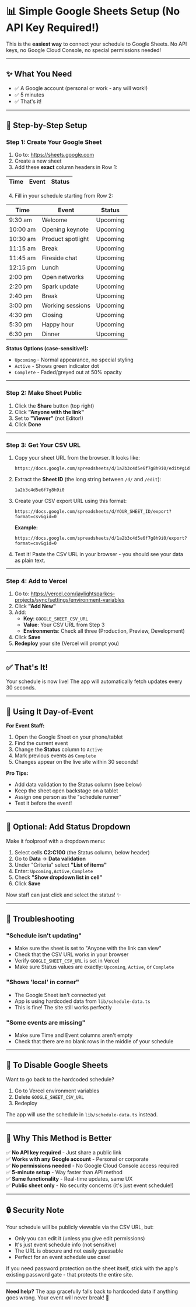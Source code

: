# 📊 Simple Google Sheets Setup (No API Key Required!)

This is the **easiest way** to connect your schedule to Google Sheets. No API keys, no Google Cloud Console, no special permissions needed!

---

## ✨ What You Need

- ✅ A Google account (personal or work - any will work!)
- ✅ 5 minutes
- ✅ That's it!

---

## 🚀 Step-by-Step Setup

### Step 1: Create Your Google Sheet

1. Go to: https://sheets.google.com
2. Create a new sheet
3. Add these **exact** column headers in Row 1:

| Time     | Event             | Status   |
|----------|-------------------|----------|

4. Fill in your schedule starting from Row 2:

| Time     | Event             | Status   |
|----------|-------------------|----------|
| 9:30 am  | Welcome           | Upcoming |
| 10:00 am | Opening keynote   | Upcoming |
| 10:30 am | Product spotlight | Upcoming |
| 11:15 am | Break             | Upcoming |
| 11:45 am | Fireside chat     | Upcoming |
| 12:15 pm | Lunch             | Upcoming |
| 2:00 pm  | Open networks     | Upcoming |
| 2:20 pm  | Spark update      | Upcoming |
| 2:40 pm  | Break             | Upcoming |
| 3:00 pm  | Working sessions  | Upcoming |
| 4:30 pm  | Closing           | Upcoming |
| 5:30 pm  | Happy hour        | Upcoming |
| 6:30 pm  | Dinner            | Upcoming |

**Status Options (case-sensitive!):**
- `Upcoming` - Normal appearance, no special styling
- `Active` - Shows green indicator dot
- `Complete` - Faded/greyed out at 50% opacity

---

### Step 2: Make Sheet Public

1. Click the **Share** button (top right)
2. Click **"Anyone with the link"**
3. Set to **"Viewer"** (not Editor!)
4. Click **Done**

---

### Step 3: Get Your CSV URL

1. Copy your sheet URL from the browser. It looks like:
   ```
   https://docs.google.com/spreadsheets/d/1a2b3c4d5e6f7g8h9i0/edit#gid=0
   ```

2. Extract the **Sheet ID** (the long string between `/d/` and `/edit`):
   ```
   1a2b3c4d5e6f7g8h9i0
   ```

3. Create your CSV export URL using this format:
   ```
   https://docs.google.com/spreadsheets/d/YOUR_SHEET_ID/export?format=csv&gid=0
   ```

   **Example:**
   ```
   https://docs.google.com/spreadsheets/d/1a2b3c4d5e6f7g8h9i0/export?format=csv&gid=0
   ```

4. Test it! Paste the CSV URL in your browser - you should see your data as plain text.

---

### Step 4: Add to Vercel

1. Go to: https://vercel.com/jaylightsparkcs-projects/sync/settings/environment-variables
2. Click **"Add New"**
3. Add:
   - **Key**: `GOOGLE_SHEET_CSV_URL`
   - **Value**: Your CSV URL from Step 3
   - **Environments**: Check all three (Production, Preview, Development)
4. Click **Save**
5. **Redeploy** your site (Vercel will prompt you)

---

## ✅ That's It!

Your schedule is now live! The app will automatically fetch updates every 30 seconds.

---

## 📱 Using It Day-of-Event

**For Event Staff:**

1. Open the Google Sheet on your phone/tablet
2. Find the current event
3. Change the **Status** column to `Active`
4. Mark previous events as `Complete`
5. Changes appear on the live site within 30 seconds!

**Pro Tips:**
- Add data validation to the Status column (see below)
- Keep the sheet open backstage on a tablet
- Assign one person as the "schedule runner"
- Test it before the event!

---

## 🎨 Optional: Add Status Dropdown

Make it foolproof with a dropdown menu:

1. Select cells **C2:C100** (the Status column, below header)
2. Go to **Data** → **Data validation**
3. Under "Criteria" select **"List of items"**
4. Enter: `Upcoming,Active,Complete`
5. Check **"Show dropdown list in cell"**
6. Click **Save**

Now staff can just click and select the status! ✨

---

## 🔧 Troubleshooting

### "Schedule isn't updating"
- Make sure the sheet is set to "Anyone with the link can view"
- Check that the CSV URL works in your browser
- Verify `GOOGLE_SHEET_CSV_URL` is set in Vercel
- Make sure Status values are exactly: `Upcoming`, `Active`, or `Complete`

### "Shows 'local' in corner"
- The Google Sheet isn't connected yet
- App is using hardcoded data from `lib/schedule-data.ts`
- This is fine! The site still works perfectly

### "Some events are missing"
- Make sure Time and Event columns aren't empty
- Check that there are no blank rows in the middle of your schedule

---

## 🔄 To Disable Google Sheets

Want to go back to the hardcoded schedule?

1. Go to Vercel environment variables
2. Delete `GOOGLE_SHEET_CSV_URL`
3. Redeploy

The app will use the schedule in `lib/schedule-data.ts` instead.

---

## 🎯 Why This Method is Better

✅ **No API key required** - Just share a public link  
✅ **Works with any Google account** - Personal or corporate  
✅ **No permissions needed** - No Google Cloud Console access required  
✅ **5-minute setup** - Way faster than API method  
✅ **Same functionality** - Real-time updates, same UX  
✅ **Public sheet only** - No security concerns (it's just event schedule!)

---

## 🔒 Security Note

Your schedule will be publicly viewable via the CSV URL, but:
- Only you can edit it (unless you give edit permissions)
- It's just event schedule info (not sensitive)
- The URL is obscure and not easily guessable
- Perfect for an event schedule use case!

If you need password protection on the sheet itself, stick with the app's existing password gate - that protects the entire site.

---

**Need help?** The app gracefully falls back to hardcoded data if anything goes wrong. Your event will never break! 🎉
